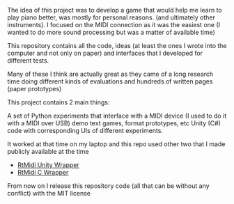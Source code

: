 The idea of this project was to develop a game that would help me learn to play piano better, was mostly for personal reasons.
(and ultimately other instruments). I focused on the MIDI connection as it was the easiest one (I wanted to do more sound processing but was a matter of available time)

This repository contains all the code, ideas (at least the ones I wrote into the computer and not only on paper) and interfaces
that I developed for different tests.

Many of these I think are actually great as they came of a long research time doing different kinds of evaluations 
and hundreds of written pages (paper prototypes)

This project contains 2 main things:

A set of Python experiments that interface with a MIDI device (I used to do it with a MIDI over USB) demo text games, format prototypes, etc
Unity (C#) code with corresponding UIs of different experiments.

It worked at that time on my laptop and this repo used other two that I made publicly available at the time 
 - [RtMidi Unity Wrapper](https://github.com/leomrocha/RtMidi-Unity-Wrapper)
 - [RtMidi C Wrapper](https://github.com/leomrocha/rtmidi-c-wrapper)
 
 From now on I release this repository code (all that can be without any conflict) with the MIT license
